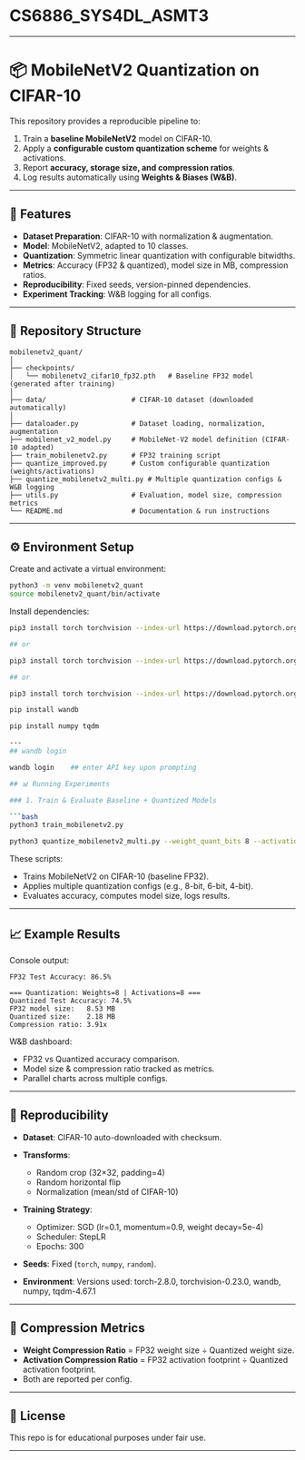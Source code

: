 # CS6886_SYS4DL_ASMT3
---

# 📦 MobileNetV2 Quantization on CIFAR-10

This repository provides a reproducible pipeline to:

1. Train a **baseline MobileNetV2** model on CIFAR-10.
2. Apply a **configurable custom quantization scheme** for weights & activations.
3. Report **accuracy, storage size, and compression ratios**.
4. Log results automatically using **Weights & Biases (W&B)**.

---

## 🚀 Features

* **Dataset Preparation**: CIFAR-10 with normalization & augmentation.
* **Model**: MobileNetV2, adapted to 10 classes.
* **Quantization**: Symmetric linear quantization with configurable bitwidths.
* **Metrics**: Accuracy (FP32 & quantized), model size in MB, compression ratios.
* **Reproducibility**: Fixed seeds, version-pinned dependencies.
* **Experiment Tracking**: W&B logging for all configs.

---

## 📂 Repository Structure

```
mobilenetv2_quant/
│
├── checkpoints/              
│   └── mobilenetv2_cifar10_fp32.pth   # Baseline FP32 model (generated after training)
│
├── data/                     # CIFAR-10 dataset (downloaded automatically)
│
├── dataloader.py             # Dataset loading, normalization, augmentation
├── mobilenet_v2_model.py     # MobileNet-V2 model definition (CIFAR-10 adapted)
├── train_mobilenetv2.py      # FP32 training script
├── quantize_improved.py      # Custom configurable quantization (weights/activations)
├── quantize_mobilenetv2_multi.py # Multiple quantization configs & W&B logging
├── utils.py                  # Evaluation, model size, compression metrics
└── README.md                 # Documentation & run instructions

```

---

## ⚙️ Environment Setup

Create and activate a virtual environment:

```bash
python3 -m venv mobilenetv2_quant
source mobilenetv2_quant/bin/activate
```

Install dependencies:

```bash
pip3 install torch torchvision --index-url https://download.pytorch.org/whl/cu129  ##for GPU with CUDA12.9

## or

pip3 install torch torchvision --index-url https://download.pytorch.org/whl/cpu    ##for CPU

## or

pip3 install torch torchvision --index-url https://download.pytorch.org/whl/rocm6.4  ##for AMD GPU

pip install wandb

pip install numpy tqdm

---
## wandb login

wandb login    ## enter API key upon prompting

## 📊 Running Experiments

### 1. Train & Evaluate Baseline + Quantized Models

```bash
python3 train_mobilenetv2.py

python3 quantize_mobilenetv2_multi.py --weight_quant_bits 8 --activation_quant_bits 8
```

These scripts:

* Trains MobileNetV2 on CIFAR-10 (baseline FP32).
* Applies multiple quantization configs (e.g., 8-bit, 6-bit, 4-bit).
* Evaluates accuracy, computes model size, logs results.

---

## 📈 Example Results

Console output:

```
FP32 Test Accuracy: 86.5%

=== Quantization: Weights=8 | Activations=8 ===
Quantized Test Accuracy: 74.5%
FP32 model size:   8.53 MB
Quantized size:    2.18 MB
Compression ratio: 3.91x
```

W&B dashboard:

* FP32 vs Quantized accuracy comparison.
* Model size & compression ratio tracked as metrics.
* Parallel charts across multiple configs.

---

## 📌 Reproducibility

* **Dataset**: CIFAR-10 auto-downloaded with checksum.
* **Transforms**:

  * Random crop (32×32, padding=4)
  * Random horizontal flip
  * Normalization (mean/std of CIFAR-10)
* **Training Strategy**:

  * Optimizer: SGD (lr=0.1, momentum=0.9, weight decay=5e-4)
  * Scheduler: StepLR
  * Epochs: 300
* **Seeds**: Fixed (`torch`, `numpy`, `random`).
* **Environment**: Versions used: torch-2.8.0, torchvision-0.23.0, wandb, numpy, tqdm-4.67.1

---

## 📌 Compression Metrics

* **Weight Compression Ratio** = FP32 weight size ÷ Quantized weight size.
* **Activation Compression Ratio** = FP32 activation footprint ÷ Quantized activation footprint.
* Both are reported per config.

---

## 📜 License

This repo is for educational purposes under fair use.

---



